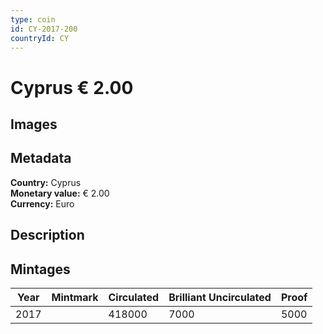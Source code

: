 ```yaml
---
type: coin
id: CY-2017-200
countryId: CY
---
```


# Cyprus € 2.00

## Images


## Metadata

**Country:** Cyprus\
**Monetary value:** € 2.00\
**Currency:** Euro

## Description


## Mintages
| Year | Mintmark | Circulated | Brilliant Uncirculated | Proof |
| ---- | -------- | ---------- | ---------------------- | ----- |
| 2017 |  | 418000| 7000 | 5000 |
